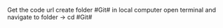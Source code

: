 Get the code url
create folder #Git# in local computer
open terminal and navigate to folder -> cd #Git#
